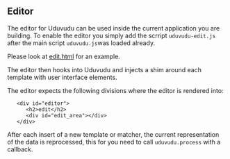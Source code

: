 Editor
-------

The editor for Uduvudu can be used inside the current application you are building. To enable the editor you simply add the scrript `uduvudu-edit.js` after the main script `uduvudu.js`was loaded already.

Please look at [edit.html](https://github.com/uduvudu/uduvudu/blob/master/edit.html) for an example.

The editor then hooks into Uduvudu and injects a shim around each template with user interface elements.

The editor expects the following divisions where the editor is rendered into:
```
   <div id="editor">
      <h2>edit</h2>
      <div id="edit_area"></div>
   </div>
```

After each insert of a new template or matcher, the current representation of the data is reprocessed, this for you need to call `uduvudu.process` with a callback.
